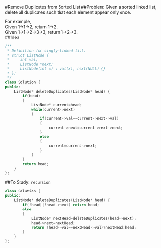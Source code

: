 #Remove Duplicates from Sorted List
##Problem:
Given a sorted linked list, delete all duplicates such that each element appear only once.

For example,  
Given 1->1->2, return 1->2.  
Given 1->1->2->3->3, return 1->2->3.  
##Idea:
```cpp
/**
 * Definition for singly-linked list.
 * struct ListNode {
 *     int val;
 *     ListNode *next;
 *     ListNode(int x) : val(x), next(NULL) {}
 * };
 */
class Solution {
public:
    ListNode* deleteDuplicates(ListNode* head) {
        if(head)
        {
            ListNode* current=head;
            while(current->next)
            {
                if(current->val==current->next->val)
                {
                    current->next=current->next->next;
                }
                else 
                {
                    current=current->next;
                }
            }
        }
        return head;
    }
};
```
##To Study:
`recursion`
```cpp
class Solution {
public:
    ListNode* deleteDuplicates(ListNode* head) {
        if(!head||!head->next) return head;
        else
        {
            ListNode* nextHead=deleteDuplicates(head->next);
            head->next=nextHead;
            return (head->val==nextHead->val)?nextHead:head;
        }
    }
};
```